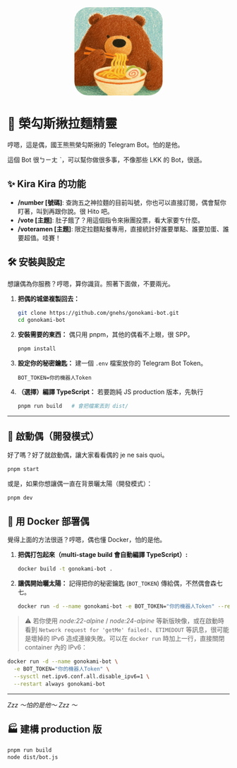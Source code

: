 <div align="center">
  <img src="assets/avater.png" width="200" style="border-radius: 32px;" />
</div>

# 👑 榮勾斯揪拉麵精靈

哼嗯，這是偶，國王熊熊榮勾斯揪的 Telegram Bot。怕的是他。

這個 Bot 很ㄅㄧㄤ ˋ，可以幫你做很多事，不像那些 LKK 的 Bot，很遜。

## ✨ Kira Kira 的功能

- **/number [號碼]**: 查詢五之神拉麵的目前叫號，你也可以直接訂閱，偶會幫你盯著，叫到再跟你說。很 Hito 吧。
- **/vote [主題]**: 肚子餓了？用這個指令來揪團投票，看大家要ㄘ什麼。
- **/voteramen [主題]**: 限定拉麵點餐專用，直接統計好誰要單點、誰要加蛋、誰要超值。哇賽！

## 🛠️ 安裝與設定

想讓偶為你服務？哼嗯，算你識貨。照著下面做，不要兩光。

1. **把偶的城堡複製回去：**

   ```bash
   git clone https://github.com/gnehs/gonokami-bot.git
   cd gonokami-bot
   ```

2. **安裝需要的東西：** 偶只用 pnpm，其他的偶看不上眼，很 SPP。

   ```bash
   pnpm install
   ```

3. **設定你的秘密鑰匙：** 建一個 `.env` 檔案放你的 Telegram Bot Token。

   ```env
   BOT_TOKEN=你的機器人Token
   ```

4. **（選擇）編譯 TypeScript：** 若要跑純 JS production 版本，先執行

   ```bash
   pnpm run build   # 會把檔案丟到 dist/
   ```

---

## 🚀 啟動偶（開發模式）

好了嗎？好了就啟動偶，讓大家看看偶的 je ne sais quoi。

```bash
pnpm start
```

或是，如果你想讓偶一直在背景曬太陽（開發模式）：

```bash
pnpm dev
```

## 🐳 用 Docker 部署偶

覺得上面的方法很遜？哼嗯，偶也懂 Docker，怕的是他。

1.  **把偶打包起來（multi-stage build 會自動編譯 TypeScript）:**

    ```bash
    docker build -t gonokami-bot .
    ```

2.  **讓偶開始曬太陽：**
    記得把你的秘密鑰匙 (`BOT_TOKEN`) 傳給偶，不然偶會森七七。

    ```bash
    docker run -d --name gonokami-bot -e BOT_TOKEN="你的機器人Token" --restart always gonokami-bot
    ```

> ⚠️ 若你使用 _node:22-alpine_ / _node:24-alpine_ 等新版映像，或在啟動時看到 `Network request for 'getMe' failed!`、`ETIMEDOUT` 等訊息，很可能是壞掉的 IPv6 造成連線失敗。可以在 `docker run` 時加上一行，直接關閉 container 內的 IPv6：

```bash
docker run -d --name gonokami-bot \
  -e BOT_TOKEN="你的機器人Token" \
  --sysctl net.ipv6.conf.all.disable_ipv6=1 \
  --restart always gonokami-bot
```

---

_Zzz ～怕的是他～ Zzz ～_

## 🏭 建構 production 版

```bash
pnpm run build
node dist/bot.js
```
